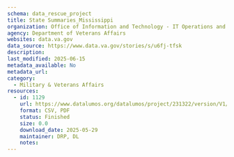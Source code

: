 ```yaml
---
schema: data_rescue_project 
title: State Summaries_Mississippi
organization: Office of Information and Technology - IT Operations and Services (ITOPS)
agency: Department of Veterans Affairs
websites: data.va.gov
data_source: https://www.data.va.gov/stories/s/u6fj-tfsk
description: 
last_modified: 2025-06-15
metadata_available: No
metadata_url: 
category:
  - Military & Veterans Affairs 
resources:
  - id: 1129
    url: https://www.datalumos.org/datalumos/project/231322/version/V1/view
    format: CSV, PDF
    status: Finished
    size: 0.0
    download_date: 2025-05-29
    maintainer: DRP, DL
    notes: 
---
```

